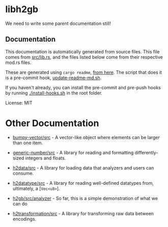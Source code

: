 # libh2gb

We need to write some parent documentation still!

## Documentation

This documentation is automatically generated from source files. This file
comes from [src/lib.rs](src/lib.rs), and the files listed below come from
their respective mod.rs files.

These are generated using `cargo readme`,
[from here](https://github.com/livioribeiro/cargo-readme). The script that
does it is a pre-commit hook, [update-readme-md.sh](hooks/pre-commit.d/update-readme-md.sh).

If you haven't already, you can install the pre-commit and pre-push hooks
by running [./install-hooks.sh](/install-hooks.sh) in the root folder.

License: MIT

# Other Documentation

* [bumpy-vector/src](/bumpy-vector/src/README.md) - A vector-like object where elements can be larger than one item.

* [generic-number/src](/generic-number/src/README.md) - A library for reading and formatting differently-sized integers and floats.

* [h2data/src](/h2data/src/README.md) - A library for loading data that analyzers and users can consume.

* [h2datatype/src](/h2datatype/src/README.md) - A library for reading well-defined datatypes from, ultimately, a [`Vec<u8>`].

* [h2gb/src/analyzer](/h2gb/src/analyzer/README.md) - So far, this is a simple demonstration of what we can do

* [h2transformation/src](/h2transformation/src/README.md) - A library for transforming raw data between encodings.

